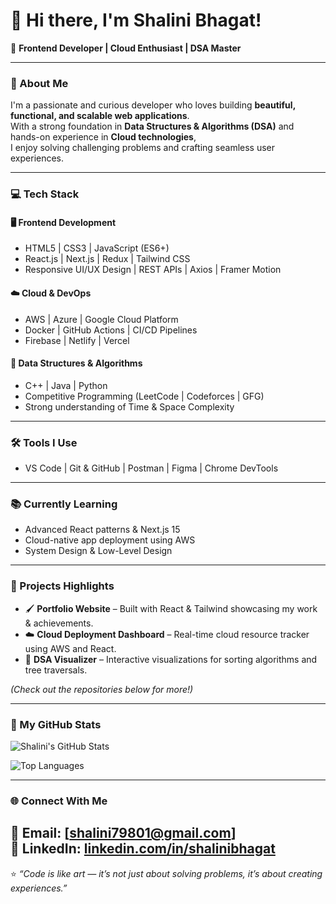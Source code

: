 # 👋 Hi there, I'm Shalini Bhagat!

🚀 **Frontend Developer | Cloud Enthusiast | DSA Master**

---

### 🌟 About Me
I'm a passionate and curious developer who loves building **beautiful, functional, and scalable web applications**.  
With a strong foundation in **Data Structures & Algorithms (DSA)** and hands-on experience in **Cloud technologies**,  
I enjoy solving challenging problems and crafting seamless user experiences.

---

### 💻 Tech Stack

#### 🖥️ Frontend Development
- HTML5 | CSS3 | JavaScript (ES6+)
- React.js | Next.js | Redux | Tailwind CSS
- Responsive UI/UX Design | REST APIs | Axios | Framer Motion

#### ☁️ Cloud & DevOps
- AWS | Azure | Google Cloud Platform
- Docker | GitHub Actions | CI/CD Pipelines
- Firebase | Netlify | Vercel

#### 🧠 Data Structures & Algorithms
- C++ | Java | Python  
- Competitive Programming (LeetCode | Codeforces | GFG)
- Strong understanding of Time & Space Complexity

---

### 🛠️ Tools I Use
- VS Code | Git & GitHub | Postman | Figma | Chrome DevTools

---

### 📚 Currently Learning
- Advanced React patterns & Next.js 15
- Cloud-native app deployment using AWS
- System Design & Low-Level Design

---

### 💼 Projects Highlights
- 🖌️ **Portfolio Website** – Built with React & Tailwind showcasing my work & achievements.  
- ☁️ **Cloud Deployment Dashboard** – Real-time cloud resource tracker using AWS and React.  
- 🔢 **DSA Visualizer** – Interactive visualizations for sorting algorithms and tree traversals.  

_(Check out the repositories below for more!)_

---

### 🧩 My GitHub Stats

![Shalini's GitHub Stats](https://github-readme-stats.vercel.app/api?username=ShaliniBhagat&show_icons=true&theme=tokyonight)

![Top Languages](https://github-readme-stats.vercel.app/api/top-langs/?username=ShaliniBhagat&layout=compact&theme=tokyonight)

---

### 🌐 Connect With Me
📧 **Email:** [shalini79801@gmail.com]  
💼 **LinkedIn:** [linkedin.com/in/shalinibhagat](https://www.linkedin.com/in/shalini-bhagat-857362338/)
---

⭐ _“Code is like art — it’s not just about solving problems, it’s about creating experiences.”_
